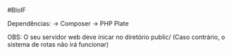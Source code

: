 #BloIF

Dependências:
-> Composer
-> PHP Plate

OBS: O seu servidor web deve inicar no diretório public/ (Caso contrário, o sistema de rotas não irá funcionar)
